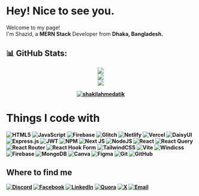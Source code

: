 # Hey! Nice to see you.
<p>Welcome to my page! </br>  I'm Shazid, a <b> MERN Stack</b> Developer from <b>Dhaka, Bangladesh.<b> </p>






## 📊 GitHub Stats:
<p align="center">
  <img src="https://github-readme-stats.vercel.app/api?username=Shazidulislam&theme=default&hide_border=false&include_all_commits=false&count_private=false" /><br/>
  <img src="https://nirzak-streak-stats.vercel.app/?user=Shazidulislam&theme=default&hide_border=false" /><br/>
  <img src="https://github-readme-stats.vercel.app/api/top-langs/?username=Shazidulislam&theme=default&hide_border=false&include_all_commits=false&count_private=false&layout=compact" />
</p>

<p align="center">
  <a href="https://github.com/shakilahmedatik/github-profile-trophy">
    <img src="https://github-profile-trophy.vercel.app/?username=shakilahmedatik&row=1&column=6&theme=onedark" alt="shakilahmedatik" />
  </a>
</p>





# Things I code with
![HTML5](https://img.shields.io/badge/html5-%23E34F26.svg?style=for-the-badge&logo=html5&logoColor=white) ![JavaScript](https://img.shields.io/badge/javascript-%23323330.svg?style=for-the-badge&logo=javascript&logoColor=%23F7DF1E) ![Firebase](https://img.shields.io/badge/firebase-%23039BE5.svg?style=for-the-badge&logo=firebase) ![Glitch](https://img.shields.io/badge/glitch-%233333FF.svg?style=for-the-badge&logo=glitch&logoColor=white) ![Netlify](https://img.shields.io/badge/netlify-%23000000.svg?style=for-the-badge&logo=netlify&logoColor=#00C7B7) ![Vercel](https://img.shields.io/badge/vercel-%23000000.svg?style=for-the-badge&logo=vercel&logoColor=white) ![DaisyUI](https://img.shields.io/badge/daisyui-5A0EF8?style=for-the-badge&logo=daisyui&logoColor=white) ![Express.js](https://img.shields.io/badge/express.js-%23404d59.svg?style=for-the-badge&logo=express&logoColor=%2361DAFB) ![JWT](https://img.shields.io/badge/JWT-black?style=for-the-badge&logo=JSON%20web%20tokens) ![NPM](https://img.shields.io/badge/NPM-%23CB3837.svg?style=for-the-badge&logo=npm&logoColor=white) ![Next JS](https://img.shields.io/badge/Next-black?style=for-the-badge&logo=next.js&logoColor=white) ![NodeJS](https://img.shields.io/badge/node.js-6DA55F?style=for-the-badge&logo=node.js&logoColor=white) ![React](https://img.shields.io/badge/react-%2320232a.svg?style=for-the-badge&logo=react&logoColor=%2361DAFB) ![React Query](https://img.shields.io/badge/-React%20Query-FF4154?style=for-the-badge&logo=react%20query&logoColor=white) ![React Router](https://img.shields.io/badge/React_Router-CA4245?style=for-the-badge&logo=react-router&logoColor=white) ![React Hook Form](https://img.shields.io/badge/React%20Hook%20Form-%23EC5990.svg?style=for-the-badge&logo=reacthookform&logoColor=white) ![TailwindCSS](https://img.shields.io/badge/tailwindcss-%2338B2AC.svg?style=for-the-badge&logo=tailwind-css&logoColor=white) ![Vite](https://img.shields.io/badge/vite-%23646CFF.svg?style=for-the-badge&logo=vite&logoColor=white) ![Windicss](https://img.shields.io/badge/windicss-48B0F1.svg?style=for-the-badge&logo=windi-css&logoColor=white) ![Firebase](https://img.shields.io/badge/firebase-a08021?style=for-the-badge&logo=firebase&logoColor=ffcd34) ![MongoDB](https://img.shields.io/badge/MongoDB-%234ea94b.svg?style=for-the-badge&logo=mongodb&logoColor=white) ![Canva](https://img.shields.io/badge/Canva-%2300C4CC.svg?style=for-the-badge&logo=Canva&logoColor=white) ![Figma](https://img.shields.io/badge/figma-%23F24E1E.svg?style=for-the-badge&logo=figma&logoColor=white) ![Git](https://img.shields.io/badge/git-%23F05033.svg?style=for-the-badge&logo=git&logoColor=white) ![GitHub](https://img.shields.io/badge/github-%23121011.svg?style=for-the-badge&logo=github&logoColor=white)

## Where to find me
[![Discord](https://img.shields.io/badge/Discord-%237289DA.svg?logo=discord&logoColor=white)](https://discord.gg/YOUR_INVITE_CODE) 
[![Facebook](https://img.shields.io/badge/Facebook-%231877F2.svg?logo=Facebook&logoColor=white)](https://facebook.com/shazidul.islam.208585) 
[![LinkedIn](https://img.shields.io/badge/LinkedIn-%230077B5.svg?logo=linkedin&logoColor=white)](https://linkedin.com/in/shazidul-islam-388a16366/) 
[![Quora](https://img.shields.io/badge/Quora-%23B92B27.svg?logo=Quora&logoColor=white)](https://quora.com/profile/Shamim-Ahasun-Shazid) 
[![X](https://img.shields.io/badge/X-black.svg?logo=X&logoColor=white)](https://x.com/YOUR_USERNAME) 
[![Email](https://img.shields.io/badge/Email-D14836?logo=gmail&logoColor=white)](mailto:shazidulislam910@gmail.com)


<!-- Proudly created with GPRM ( https://gprm.itsvg.in ) -->


